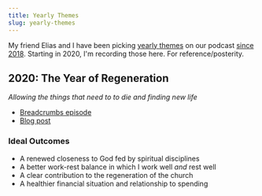 ```yaml
---
title: Yearly Themes
slug: yearly-themes
---
```


My friend Elias and I have been picking [yearly themes](https://youtu.be/NVGuFdX5guE) on our podcast [since 2018](https://breadcrumbs.fm/69/). Starting in 2020, I'm recording those here. For reference/posterity.

## 2020: The Year of Regeneration

*Allowing the things that need to to die and finding new life*

- [Breadcrumbs episode](https://breadcrumbs.fm/163/)
- [Blog post](/2020/regeneration/)

### Ideal Outcomes

- A renewed closeness to God fed by spiritual disciplines
- A better work-rest balance in which I work well *and* rest well
- A clear contribution to the regeneration of the church
- A healthier financial situation and relationship to spending
